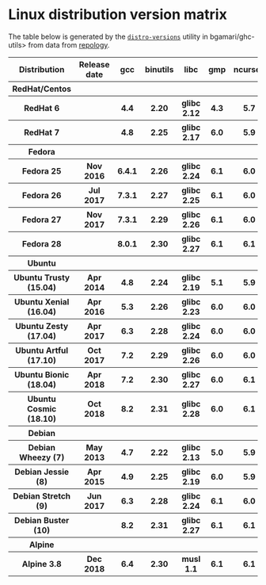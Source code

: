 # Linux distribution version matrix

The table below is generated by the
[`distro-versions`](https://gitlab.haskell.org/bgamari/ghc-utils/-/tree/master/rel-eng%2Fdistro-versions)
utility in bgamari/ghc-utils> from data from [repology](https://repology.org).

<table>
<tr>
  <th>Distribution</th>
  <th>Release date</th>
  <th>gcc</th>
  <th>binutils</th>
  <th>libc</th>
  <th>gmp</th>
  <th>ncurses</th>
  <th>tinfo</th>
  <th>Comments</th>
  <th>Has bindist</th>
</tr>
<tr>
  <th>RedHat/Centos</th>
  <th></th>
  <th></th>
  <th></th>
  <th></th>
  <th></th>
  <th></th>
  <th></th>
  <th></th>
  <th></th>
</tr>
<tr>
  <th>RedHat 6</th>
  <th></th>
  <th>4.4</th>
  <th>2.20</th>
  <th>glibc 2.12</th>
  <th>4.3</th>
  <th>5.7</th>
  <th></th>
  <th></th>
  <th></th>
</tr>
<tr>
  <th>RedHat 7</th>
  <th></th>
  <th>4.8</th>
  <th>2.25</th>
  <th>glibc 2.17</th>
  <th>6.0</th>
  <th>5.9</th>
  <th></th>
  <th></th>
  <th></th>
 </tr>
<tr>
  <th><b>Fedora</b></th>
  <th></th>
  <th></th>
  <th></th>
  <th></th>
  <th></th>
  <th></th>
  <th></th>
  <th></th>
  <th></th>
</tr>
<tr>
  <th>Fedora 25</th>
  <th>Nov 2016</th>
  <th>6.4.1</th>
  <th>2.26</th>
  <th>glibc 2.24</th>
  <th>6.1</th>
  <th>6.0</th>
  <th></th>
  <th></th>
  <th></th>
</tr>
<tr>
  <th>Fedora 26</th>
  <th>Jul 2017</th>
  <th>7.3.1</th>
  <th>2.27</th>
  <th>glibc 2.25</th>
  <th>6.1</th>
  <th>6.0</th>
  <th></th>
  <th></th>
  <th></th>
</tr>
<tr>
  <th>Fedora 27</th>
  <th>Nov 2017</th>
  <th>7.3.1</th>
  <th>2.29</th>
  <th>glibc 2.26</th>
  <th>6.1</th>
  <th>6.0</th>
  <th>6</th>
  <th></th>
  <th>✓</th>
</tr>
<tr>
  <th>Fedora 28</th>
  <th></th>
  <th>8.0.1</th>
  <th>2.30</th>
  <th>glibc 2.27</th>
  <th>6.1</th>
  <th>6.1</th>
  <th></th>
  <th></th>
  <th></th>
</tr>
<tr>
  <th><b>Ubuntu</b></th>
  <th></th>
  <th></th>
  <th></th>
  <th></th>
  <th></th>
  <th></th>
  <th></th>
  <th></th>
  <th></th>
</tr>
<tr>
  <th>Ubuntu Trusty (15.04)</th>
  <th>Apr 2014</th>
  <th>4.8</th>
  <th>2.24</th>
  <th>glibc 2.19</th>
  <th>5.1</th>
  <th>5.9</th>
  <th></th>
  <th></th>
  <th></th>
</tr>
<tr>
  <th>Ubuntu Xenial (16.04)</th>
  <th>Apr 2016</th>
  <th>5.3</th>
  <th>2.26</th>
  <th>glibc 2.23</th>
  <th>6.0</th>
  <th>6.0</th>
  <th></th>
  <th></th>
  <th></th>
</tr>
<tr>
  <th>Ubuntu Zesty (17.04)</th>
  <th>Apr 2017</th>
  <th>6.3</th>
  <th>2.28</th>
  <th>glibc 2.24</th>
  <th>6.0</th>
  <th>6.0</th>
  <th></th>
  <th></th>
  <th></th>
</tr>
<tr>
  <th>Ubuntu Artful (17.10)</th>
  <th>Oct 2017</th>
  <th>7.2</th>
  <th>2.29</th>
  <th>glibc 2.26</th>
  <th>6.0</th>
  <th>6.0</th>
  <th></th>
  <th></th>
  <th></th>
</tr>
<tr>
  <th>Ubuntu Bionic (18.04)</th>
  <th>Apr 2018</th>
  <th>7.2</th>
  <th>2.30</th>
  <th>glibc 2.27</th>
  <th>6.0</th>
  <th>6.1</th>
  <th></th>
  <th></th>
  <th></th>
</tr>
<tr>
  <th>Ubuntu Cosmic (18.10)</th>
  <th>Oct 2018</th>
  <th>8.2</th>
  <th>2.31</th>
  <th>glibc 2.28</th>
  <th>6.0</th>
  <th>6.1</th>
  <th></th>
  <th></th>
  <th></th>
</tr>
<tr>
  <th><b>Debian</b></th>
  <th></th>
  <th></th>
  <th></th>
  <th></th>
  <th></th>
  <th></th>
  <th></th>
  <th></th>
  <th></th>
</tr>
<tr>
  <th>Debian Wheezy (7)</th>
  <th>May 2013</th>
  <th>4.7</th>
  <th>2.22</th>
  <th>glibc 2.13</th>
  <th>5.0</th>
  <th>5.9</th>
  <th></th>
  <th></th>
  <th></th>
</tr>
<tr>
  <th>Debian Jessie (8)</th>
  <th>Apr 2015</th>
  <th>4.9</th>
  <th>2.25</th>
  <th>glibc 2.19</th>
  <th>6.0</th>
  <th>5.9</th>
  <th></th>
  <th></th>
  <th>✓</th>
</tr>
<tr>
  <th>Debian Stretch (9)</th>
  <th>Jun 2017</th>
  <th>6.3</th>
  <th>2.28</th>
  <th>glibc 2.24</th>
  <th>6.1</th>
  <th>6.0</th>
  <th>5</th>
  <th></th>
  <th>✓</th>
</tr>
<tr>
  <th>Debian Buster (10)</th>
  <th></th>
  <th>8.2</th>
  <th>2.31</th>
  <th>glibc 2.27</th>
  <th>6.1</th>
  <th>6.1</th>
  <th></th>
  <th></th>
  <th></th>
</tr>
<tr>
  <th><b>Alpine</b></th>
  <th></th>
  <th></th>
  <th></th>
  <th></th>
  <th></th>
  <th></th>
  <th></th>
  <th></th>
  <th></th>
</tr>
<tr>
<th>Alpine 3.8</th>
<th>Dec 2018</th>
<th>6.4</th>
<th>2.30</th>
<th>musl 1.1</th>
<th>6.1</th>
<th>6.1</th>
<th></th>
<th></th>
<th></th>
</tr></table>



